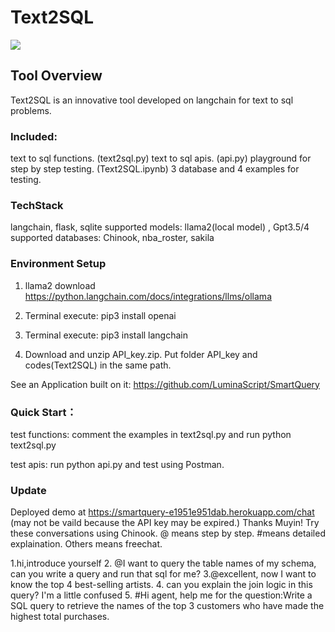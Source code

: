 # Text2SQL
![](https://github.com/WeitaoLu/Text2SQL/blob/main/example/appexample.png)
## Tool Overview

Text2SQL is an innovative tool developed on langchain for text to sql problems. 


### Included:
text to sql functions. (text2sql.py)
text to sql apis. (api.py)
playground for step by step testing. (Text2SQL.ipynb)
3 database and 4 examples for testing. 

### TechStack
langchain, flask, sqlite
supported models: llama2(local model) , Gpt3.5/4
supported databases: Chinook, nba_roster, sakila


### Environment Setup
1.	llama2 download
https://python.langchain.com/docs/integrations/llms/ollama

2.	Terminal execute: pip3 install openai
3.	Terminal execute: pip3 install langchain
4.	Download and unzip API_key.zip. Put folder API_key and codes(Text2SQL) in the same path.

See an Application built on it:
https://github.com/LuminaScript/SmartQuery

### Quick Start：
test functions:
comment the examples in text2sql.py and run python text2sql.py

test apis:
run python api.py and test using Postman.

### Update 
Deployed demo at 
https://smartquery-e1951e951dab.herokuapp.com/chat
(may not be vaild because the API key may be expired.)
Thanks Muyin!
Try these conversations using Chinook.
@ means step by step. #means detailed explaination. Others means freechat.

1.hi,introduce yourself  2. @I want to query the table names of my schema, can you write a query and run that sql for me? 3.@excellent, now I want to know the top 4 best-selling artists.  4.  can you explain the join logic in this query? I'm a little confused  5. #Hi agent, help me for the question:Write a SQL query to retrieve the names of the top 3 customers who have made the highest total purchases.
